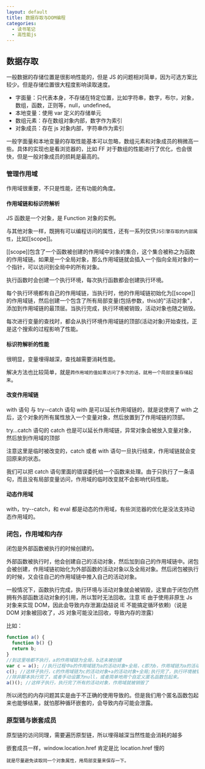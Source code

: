 ```yaml
---
layout: default
title: 数据存取与DOM编程
categories:
  - 读书笔记
  - 高性能js
---
```


## 数据存取

一般数据的存储位置是很影响性能的，但是 JS 的问题相对简单，因为可选方案比较少。但是存储位置很大程度影响读取速度。

- 字面量：只代表本身，不存储在特定位置，比如字符串，数字，布尔，对象，数组，函数，正则等，null，undefined。
- 本地变量：使用 var 定义的存储单元
- 数组元素：存在数组对象内部，数字作为索引
- 对象成员：存在 js 对象内部，字符串作为索引

一般字面量和本地变量的存取性能基本可以忽略，数组元素和对象成员的稍微高一些。具体的实现也是看浏览器的，比如 FF 对于数组的性能进行了优化，也会很快，但是一般对象成员的损耗是最高的。

### 管理作用域

作用域很重要，不只是性能，还有功能的角度。

#### 作用域链和标识符解析

JS 函数是一个对象，是 Function 对象的实例。

与其他对象一样，既拥有可以编程访问的属性，还有一系列仅供`JS引擎存取的内部属性`，比如[[scope]]。

[[scope]]包含了一个函数被创建的作用域中对象的集合，这个集合被称之为函数的作用域链。如果是一个全局对象，那么作用域链就会插入一个指向全局对象的一个指针，可以访问到全局中的所有对象。

执行函数时会创建一个执行环境，每次执行函数都会创建执行环境。

每个执行环境都有自己的作用域链，当执行时，他的作用域链初始化为[[scope]]的作用域链，然后创建一个包含了所有局部变量(包括参数，this)的"活动对象"，添加到作用域链的最顶层。当执行完成，执行环境被销毁，活动对象也随之销毁。

每次进行变量的查找时，都会从执行环境作用域链的顶部(活动对象)开始查找，正是这个搜索的过程影响了性能。

#### 标识符解析的性能

很明显，变量埋得越深，查找越需要消耗性能。

解决方法也比较简单，就是`跨作用域的值如果访问了多次的话，就用一个局部变量存储起来`。

#### 改变作用域链

with 语句 与 try--catch 语句
with 是可以延长作用域链的，就是说使用了 with 之后，这个对象的所有属性放入一个变量对象，然后放置到了作用域链的顶部。

try...catch 语句的 catch 也是可以延长作用域链，异常对象会被放入变量对象，然后放到作用域的顶部

注意这里是临时被改变的，catch 或者 with 语句一旦执行结束，作用域链就会变回原来的状态。

我们可以把 catch 语句里面的错误委托给一个函数来处理。由于只执行了一条语句，而且没有局部变量访问，作用域的临时改变就不会影响代码性能。

#### 动态作用域

with，try--catch，和 eval 都是动态的作用域，有些浏览器的优化是没法支持动态作用域的。

### 闭包，作用域和内存

闭包是外部函数被执行的时候创建的。

外部函数被执行时，他会创建自己的活动对象，然后加到自己的作用域链中。闭包会被创建，作用域链初始化为外部函数的活动对象以及全局对象。然后闭包被执行的时候，又会往自己的作用域链中推入自己的活动对象。

一般情况下，函数执行完成，执行环境与活动对象就会被销毁，这里由于闭包仍然拥有外部函数活动对象的引用，所以暂时无法回收。注意 IE 由于使用非原生 Js 对象来实现 DOM，因此会导致内存泄漏(勐喆说 IE 不能搞定循环依赖)（说是 DOM 对象被回收了，JS 对象可能没法回收，导致内存的泄露）

比如：

```javascript
function a() {
  function b() {}
  return b;
}
//到这里啥都不执行，a的作用域链为全局，b还未被创建
var c = a(); //执行过程中a的作用域链为a的活动对象+全局，c即为b，作用域链为a的活动对象+全局。执行完a的执行环境销毁，但是a的活动对象还存在，因为c引用着。
c(); //这样子执行，c的作用域链为c的活动对象+a的活动对象+全局;执行完了，执行环境被销毁，c的作用域链为a的活动对象+全局，所以a的活动对象就不会被回收
//除非脚本执行完了，或者手动设置为null，或者简单地用个自定义匿名函数包起来。
a()(); //这样子执行，执行完了所有的活动对象，作用域就被销毁了
```

所以闭包的内存问题其实是由于不正确的使用导致的。但是我们用个匿名函数包起来也能够结果，就怕那种循环嵌套的，会导致内存可能会泄露。

### 原型链与嵌套成员

原型链的访问同理，需要遍历原型链，所以埋得越深当然性能会消耗的越多

嵌套成员一样，window.location.href 肯定是比 location.href 慢的

    就是尽量避免读取同一个对象属性，用局部变量来保存一下。
